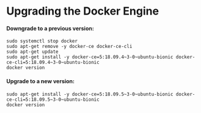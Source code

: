 Upgrading the Docker Engine
===========================

#### Downgrade to a previous version: ####
  ```
  sudo systemctl stop docker
  sudo apt-get remove -y docker-ce docker-ce-cli
  sudo apt-get update
  sudo apt-get install -y docker-ce=5:18.09.4~3-0~ubuntu-bionic docker-ce-cli=5:18.09.4~3-0~ubuntu-bionic
  docker version
 ```
  
####   Upgrade to a new version: ####  
  ```
  sudo apt-get install -y docker-ce=5:18.09.5~3-0~ubuntu-bionic docker-ce-cli=5:18.09.5~3-0~ubuntu-bionic
  docker version
```
